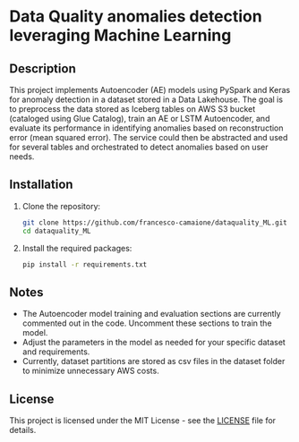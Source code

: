 # Data Quality anomalies detection leveraging Machine Learning 

## Description
This project implements Autoencoder (AE) models using PySpark and Keras for anomaly detection in a dataset stored in a Data Lakehouse. The goal is to preprocess the data stored as Iceberg tables on AWS S3 bucket (cataloged using Glue Catalog), train an AE or LSTM Autoencoder, and evaluate its performance in identifying anomalies based on reconstruction error (mean squared error).
The service could then be abstracted and used for several tables and orchestrated to detect anomalies based on user needs.



## Installation
1. Clone the repository:
   ```bash
   git clone https://github.com/francesco-camaione/dataquality_ML.git
   cd dataquality_ML
   ```

2. Install the required packages:
   ```bash
   pip install -r requirements.txt
   ```


## Notes
- The Autoencoder model training and evaluation sections are currently commented out in the code. Uncomment these sections to train the model.
- Adjust the parameters in the model as needed for your specific dataset and requirements.
- Currently, dataset partitions are stored as csv files in the dataset folder to minimize unnecessary AWS costs.

## License
This project is licensed under the MIT License - see the [LICENSE](LICENSE.txt) file for details.